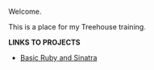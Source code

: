 Welcome.

This is a place for my Treehouse training.

**LINKS TO PROJECTS**
 - [Basic Ruby and Sinatra](https://github.com/barbatgranicus/Treehouse/tree/main/WikiApp)
